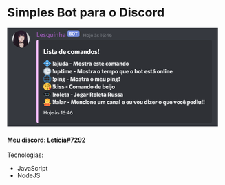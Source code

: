# Simples Bot para o Discord


![Bot Funcionando](https://github.com/LePetuconski/simple-bot-discord/blob/master/Screenshot_2.png)

#### Meu discord: Letícia#7292

Tecnologias:
- JavaScript
- NodeJS
